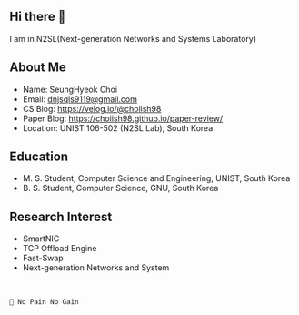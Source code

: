 ## Hi there 👋
I am in N2SL(Next-generation Networks and Systems Laboratory)

## About Me
- Name: SeungHyeok Choi
- Email: dnjsqls9119@gmail.com
- CS Blog: https://velog.io/@choiish98
- Paper Blog: https://choiish98.github.io/paper-review/
- Location: UNIST 106-502 (N2SL Lab), South Korea

## Education
- M. S. Student, Computer Science and Engineering, UNIST, South Korea
- B. S. Student, Computer Science, GNU, South Korea

## Research Interest
- SmartNIC
- TCP Offload Engine
- Fast-Swap
- Next-generation Networks and System

<br>

```💬 No Pain No Gain```
